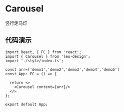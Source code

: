 # Carousel

竖行走马灯

## 代码演示

```tsx
import React, { FC } from 'react';
import { Carousel } from 'leo-design';
import './style/index.ts';
 
const arr=['demo1','demo2','demo3','demo4','demo5']
const App: FC = () => {
  
  return <>
    <Carousel content={arr}/>
  </>
};
 
export default App;
```

<API/>
